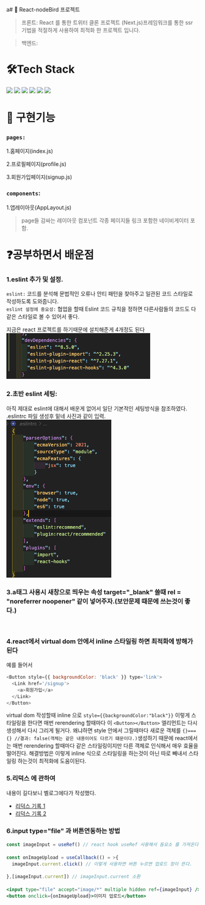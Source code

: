 a# 🎯 React-nodeBird 프로젝트

> 프론트: React 를 통한 트위터 클론 프로젝트 (Next.js)프레임워크를 통한 ssr 기법을 적절하게 사용하여 최적화 한 프로젝트 입니다.<br>

> 백엔드:

# 🛠Tech Stack

<p>
    <img src="https://img.shields.io/badge/Node.js-339933?style=flat-square&logo=Node.js&logoColor=white"/>
    <img src="https://img.shields.io/badge/React-61DAFB?style=flat-square&logo=React&logoColor=white"/>
    <img src="https://img.shields.io/badge/Next-0f0303?style=flat-square&logo=Next.js&logoColor=white"/>
    <img src="https://img.shields.io/badge/express-fff?style=flat-square&logo=express.js&logoColor=white"/>
    <img src="https://img.shields.io/badge/AntDesign-546de5?style=flat-square&logo=antDesign&logoColor=white"/>
    <img src="https://img.shields.io/badge/styledComponents-c44569?style=flat-square&logo=styledComponents&logoColor=white"/>
</p>

# 🎯 구현기능

### `pages:`

1.홈페이지(index.js)

2.프로필페이지(profile.js)

3.회원가입페이지(signup.js)

### `components`:

1.앱레이아웃(AppLayout.js)

> page들 감싸는 레이아웃 컴포넌트
> 각종 페이지들 링크 포함한 네이비게이터 포함.

# ❓공부하면서 배운점

### 1.eslint 추가 및 설정.

`eslint:` 코드를 분석해 문법적인 오류나 안티 패턴을 찾아주고 일관된 코드 스타일로 작성하도록 도와줍니다.<br>
`eslint 설정에 중요성:` 협업을 할때 Eslint 코드 규칙을 정하면 다른사람들의 코드도 다 같은 스타일로 볼 수 있어서 좋다.<br>

지금은 react 프로젝트를 하기때문에 설치해준게 4개정도 된다
<img src="images/EslintSetting.png">
<br>

### 2.초반 eslint 세팅:

아직 제대로 eslint에 대해서 배운게 없어서 일단 기본적인 세팅방식을 참조하였다.<br>
.eslintrc 파일 생성후 밑네 사진과 같이 입력.
<img src="images/eslintSetting2.png">
<br>

### 3.a태그 사용시 새창으로 띄우는 속성 target="\_blank" 쓸때 rel = "noreferrer noopener" 같이 넣어주자.(보안문제 때문에 쓰는것이 좋다.)

<br>

### 4.react에서 virtual dom 안에서 inline 스타일링 하면 최적화에 방해가 된다

예를 들어서

```js
<Button style={{ backgroundColor: 'black' }} type='link'>
  <Link href='/signup'>
    <a>회원가입</a>
  </Link>
</Button>
```

virtual dom 작성할때 inline 으로 `style={{backgroundColor:"black"}}` 이렇게 스타일링을 한다면 매번 rerendering 할때마다 이 `<Button></Button>` 엘리먼트는 다시 생성해서 다시 그리게 될거다. 왜냐하면 style 안에서 그릴때마다 새로운 객체를 `{}==={} //결과: false(객체는 같은 내용이어도 다르기 떄문이다.)`생성하기 때문에 react에서는 매번 rerendering 할때마다 같은 스타일링이지만 다른 객체로 인식해서 매우 효율을 떨어진다. 해결방법은 이렇게 inline 식으로 스타일링을 하는것이 아닌 따로 빼내서 스타일링 하는것이 최적화에 도움이된다.

### 5.리덕스 에 관하여

내용이 길다보니 벨로그에다가 작성했다. <br>

- <a href="https://velog.io/@sungmin-choi/%EB%A6%AC%EB%8D%95%EC%8A%A4-%EC%82%AC%EC%9A%A9%EA%B8%B0....-with-next.js1">리덕스 기록 1</a> <br/>
- <a href="https://velog.io/@sungmin-choi/%EB%A6%AC%EB%8D%95%EC%8A%A4-%EC%82%AC%EC%9A%A9%EA%B8%B0....with-Next.js2">리덕스 기록 2</a>

### 6.input type="file" 과 버튼연동하는 방법

```jsx
const imageInput = useRef() // react hook useRef 사용해서 돔요소 를 가져온다.

const onImageUpload = useCallback(() = >{
  imageInput.current.click() // 이렇게 사용하면 버튼 누르면 업로드 창이 뜬다.

},[imageInput.current]) // imageInput.current 소환

<input type="file" accept="image/*" multiple hidden ref={imageInput} /> // hidden 속성을 넣어서 감추기 ref(useRef react hooks 를 써서 dom요소 가져온다.)
<button onclick={onImageUpload}>이미지 업로드</button>

```
